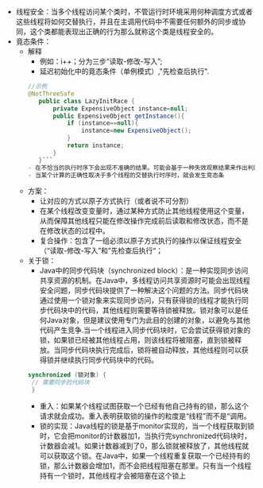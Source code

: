 - 线程安全：当多个线程访问某个类时，不管运行时环境采用何种调度方式或者这些线程将如何交替执行，并且在主调用代码中不需要任何额外的同步或协同，这个类都能表现出正确的行为那么就称这个类是线程安全的。
- 竟态条件：
	- 解释
		- 例如：i++；分为三步“读取-修改-写入”;
		- 延迟初始化中的竟态条件（单例模式）,"先检查后执行".
		 ```java
		 //示例
		 @NotThreeSafe  
			public class LazyInitRace {  
			    private ExpensiveObject instance=null;  
			    public ExpensiveObject getInstance(){  
			        if (instance==null){  
			            instance=new ExpensiveObject();  
			        }  
			        return instance;  
			    }  
			}```
		- 在不恰当的执行时序下会出现不准确的结果。可能会基于一种失效观察结果来作出判断或计算（先检查后执行）
		- 当某个计算的正确性取决于多个线程的交替执行时序时，就会发生竞态条
	- 方案：
		- 让对应的方式以原子方式执行（或者说不可分割）
		- 在某个线程改变变量时，通过某种方式防止其他线程使用这个变量，从而保障其他线程只能在修改操作完成前后读取和修改状态，而不是在修改状态的过程中。
		- 复合操作：包含了一组必须以原子方式执行的操作以保证线程安全（“读取-修改-写入”和”先检查后执行“；
	- 关于锁：
		- Java中的同步代码块（synchronized block）：是一种实现同步访问共享资源的机制。在Java中，多线程访问共享资源时可能会出现线程安全问题，同步代码块提供了一种解决这个问题的方法。同步代码块通过使用一个锁对象来实现同步访问，只有获得锁的线程才能执行同步代码块中的代码，其他线程则需要等待锁被释放。锁对象可以是任何Java对象，但是建议使用专门为此目的创建的对象，以避免与其他代码产生竞争.当一个线程进入同步代码块时，它会尝试获得锁对象的锁，如果锁已经被其他线程占用，则该线程将被阻塞，直到锁被释放。当同步代码块执行完成后，锁将被自动释放，其他线程则可以获得锁并继续执行同步代码块中的代码。
		```java
		synchronized (锁对象) {    
		 // 需要同步的代码块 
		 }   
		```
		- 重入：如果某个线程试图获取一个已经有他自己持有的锁，那么这个请求就会成功。重入表明获取锁的操作的粒度是“线程”而不是“调用。  
		- 锁的实现：Java线程的锁是基于monitor实现的，当一个线程获取到锁时，它会把monitor的计数器加1，当执行完synchronized代码块时，计数器会减1。如果计数器减到了0，那么锁就被释放了，其他线程就可以获取这个锁。在Java中，如果一个线程重复获取一个已经持有的锁，那么计数器会增加1，而不会把线程阻塞在那里。只有当一个线程持有一个锁时，其他线程才会被阻塞在这个锁上  
